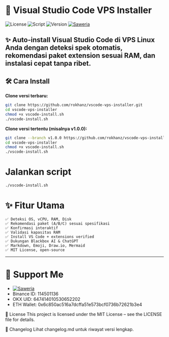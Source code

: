 # 🚀 Visual Studio Code VPS Installer

![License](https://img.shields.io/badge/License-MIT-green)
![Script](https://img.shields.io/badge/Made%20with-Bash-blue)
![Version](https://img.shields.io/badge/Version-1.0.0-yellow)
[![Saweria](https://img.shields.io/badge/Saweria-Donate-orange)](https://saweria.co/rokhanz)

✨ **Auto-install Visual Studio Code** di VPS Linux Anda dengan deteksi spek otomatis, rekomendasi paket extension sesuai RAM, dan instalasi cepat tanpa ribet.
---

## 🛠️ Cara Install

**Clone versi terbaru:**
```bash
git clone https://github.com/rokhanz/vscode-vps-installer.git
cd vscode-vps-installer
chmod +x vscode-install.sh
./vscode-install.sh
```
**Clone versi tertentu (misalnya v1.0.0):**
```bash
git clone --branch v1.0.0 https://github.com/rokhanz/vscode-vps-installer.git
cd vscode-vps-installer
chmod +x vscode-install.sh
./vscode-install.sh
```

# Jalankan script
```bash
./vscode-install.sh
```

# ✨ Fitur Utama
```
✅ Deteksi OS, vCPU, RAM, Disk
✅ Rekomendasi paket (A/B/C) sesuai spesifikasi
✅ Konfirmasi interaktif
✅ Validasi kapasitas RAM
✅ Install VS Code + extensions verified
✅ Dukungan Blackbox AI & ChatGPT
✅ Markdown, Emoji, Draw.io, Mermaid
✅ MIT License, open-source
```
---

# 🙌 Support Me
- [![Saweria](https://img.shields.io/badge/Saweria-Donate-orange)](https://saweria.co/rokhanz)
- Binance ID: 114501136
- OKX UID: 647414010530652202
- ETH Wallet: 0x6c850ac516a7dcffa51e573bcf0736b72621b3e4

📝 License
This project is licensed under the MIT License – see the LICENSE file for details.

📝 Changelog
Lihat changelog.md untuk riwayat versi lengkap.
